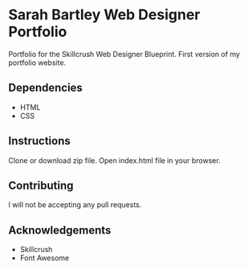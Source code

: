 # Sarah Bartley Web Designer Portfolio
Portfolio for the Skillcrush Web Designer Blueprint. First version of my portfolio website.

## Dependencies 
* HTML
* CSS

## Instructions
Clone or download zip file. Open index.html file in your browser.

## Contributing
I will not be accepting any pull requests.

## Acknowledgements
* Skillcrush
* Font Awesome 
